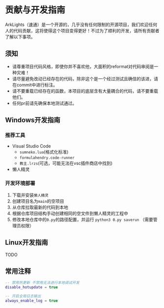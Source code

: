 # 贡献与开发指南

ArkLights（速通）是一个开源的，几乎没有任何限制的开源项目，我们欢迎任何人的代码贡献，这将使得这个项目变得更好！不过为了顺利的开发，请所有贡献者了解以下事项。

## 须知

- 请尊重项目代码风格，即使你并不喜欢他，大面积的reformat对代码审阅是一种灾难！
- 请尽量避免改动已经存在的代码，除非这个是一个经过测试且确信的该进，请在commit中进行标注。
- 请不要重载已经存在的函数，本项目的底层含有大量耦合的代码，请不要重载他们。
- 任何pr前请先确保本地测试通过。

## Windows开发指南

### 推荐工具

- Visual Studio Code
  - `sumneko.lua`(格式化标准)
  - `formulahendry.code-runner`
  - `教主.lrzs`(可选，可能无法在vsc插件商店中找到)
- 懒人精灵

### 开发环境部署

1. 下载并安装`懒人精灵`
2. 创建项目名为`main`的空项目
3. 从仓库拉取最新的代码到本地
4. 根据仓库项目结构手动创建相同的空文件到懒人精灵的工程中
5. 修改本地仓库中的`0.py`的路径配置，并运行 `python3 0.py saverun` （需要管理员权限）

## Linux开发指南

TODO

## 常用注释

```lua
-- 禁用热更新 不禁用无法进行本地调试开发
disable_hotupdate = true

-- 开启全局日志输出
always_enable_log = true

```

